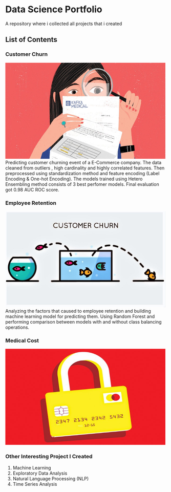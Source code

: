 # Data Science Portfolio
A repository where i collected all projects that i created


## List of Contents
### Customer Churn
<img src="https://github.com/imamaqusairi/personal/blob/main/Images/Don't%20Pay%20a%20Medical%20Bill%20Until%20You%20Do%20These%205%20Things.jpeg?raw=true" style="width:500px;height:300px;">
Predicting customer churning event of a E-Commerce company. The data cleaned from outliers , high cardinality and highly correlated features.  Then preprocessed using standardization method and feature encoding (Label Encoding & One-hot Encoding). The models trained using Hetero Ensembling method consists of 3 best perfomer models. Final evaluation got 0.98 AUC ROC score. 


### Employee Retention
<img src="https://github.com/imamaqusairi/personal/blob/main/Images/Predict%20Customer%20Churn%20with%20Gradient%20Boosting.jpeg" style="width:500px;height:300px;">
Analyzing the factors that caused to employee retention and building machine learning model for predicting them. Using Random Forest and performing comparison between models with and without class balancing operations. 


### Medical Cost 
<img src="https://github.com/imamaqusairi/personal/blob/main/Images/Protect%20Yourself%20from%20Credit%20Fraud%20-%20Consumer%20Reports.jpeg" style="width:500px;height:300px;">

### Other Interesting Project I Created 
1. Machine Learning
2. Exploratory Data Analysis
3. Natural Language Processing (NLP)
4. Time Series Analysis
